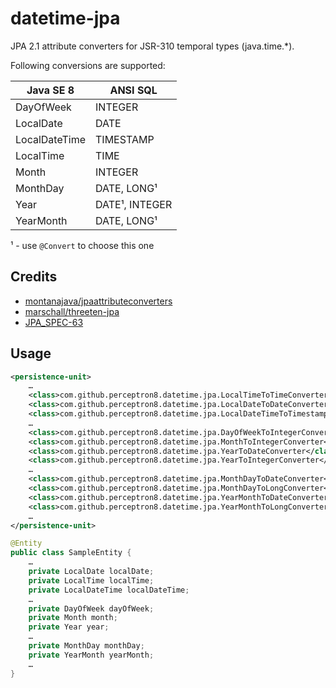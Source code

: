 datetime-jpa
============
JPA 2.1 attribute converters for JSR-310 temporal types (java.time.*).

Following conversions are supported:



| Java SE 8      | ANSI SQL       |
| -------------- | -------------- |
| DayOfWeek      | INTEGER        |
| LocalDate      | DATE           |
| LocalDateTime  | TIMESTAMP      |
| LocalTime      | TIME           |
| Month          | INTEGER        |
| MonthDay       | DATE, LONG¹    |
| Year           | DATE¹, INTEGER |
| YearMonth      | DATE, LONG¹    |

¹ - use `@Convert` to choose this one


Credits
-------
* [montanajava/jpaattributeconverters](https://bitbucket.org/montanajava/jpaattributeconverters) 
* [marschall/threeten-jpa](https://github.com/marschall/threeten-jpa)
* [JPA_SPEC-63](https://java.net/jira/browse/JPA_SPEC-63)


Usage
-----
```xml
<persistence-unit>
    …
    <class>com.github.perceptron8.datetime.jpa.LocalTimeToTimeConverter</class>
    <class>com.github.perceptron8.datetime.jpa.LocalDateToDateConverter</class>
    <class>com.github.perceptron8.datetime.jpa.LocalDateTimeToTimestampConverter</class>
    …
    <class>com.github.perceptron8.datetime.jpa.DayOfWeekToIntegerConverter</class>
    <class>com.github.perceptron8.datetime.jpa.MonthToIntegerConverter</class>
    <class>com.github.perceptron8.datetime.jpa.YearToDateConverter</class>
    <class>com.github.perceptron8.datetime.jpa.YearToIntegerConverter</class>
    …
    <class>com.github.perceptron8.datetime.jpa.MonthDayToDateConverter</class>
    <class>com.github.perceptron8.datetime.jpa.MonthDayToLongConverter</class>
    <class>com.github.perceptron8.datetime.jpa.YearMonthToDateConverter</class>
    <class>com.github.perceptron8.datetime.jpa.YearMonthToLongConverter</class>
    …
</persistence-unit>
```

```java
@Entity
public class SampleEntity {
    …
    private LocalDate localDate;
    private LocalTime localTime;
    private LocalDateTime localDateTime;
    …
    private DayOfWeek dayOfWeek;
    private Month month;
    private Year year;
    …
    private MonthDay monthDay;
    private YearMonth yearMonth;
    …
}
```
